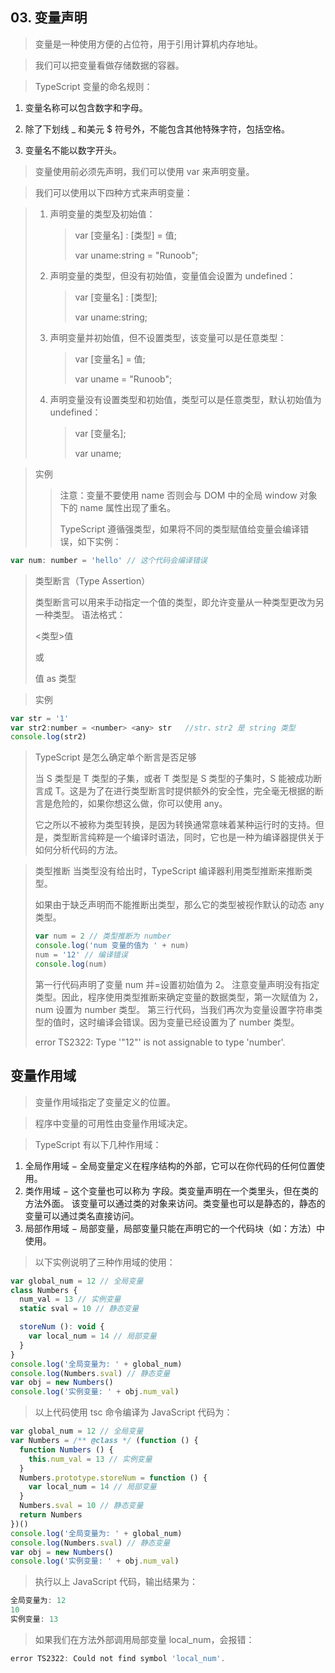 ## 03. 变量声明

> 变量是一种使用方便的占位符，用于引用计算机内存地址。

> 我们可以把变量看做存储数据的容器。

> TypeScript 变量的命名规则：

1. 变量名称可以包含数字和字母。

2. 除了下划线 \_ 和美元 \$ 符号外，不能包含其他特殊字符，包括空格。

3. 变量名不能以数字开头。

> 变量使用前必须先声明，我们可以使用 var 来声明变量。

> 我们可以使用以下四种方式来声明变量：

> 1. 声明变量的类型及初始值：
>    > var [变量名] : [类型] = 值;
>    >
>    > var uname:string = "Runoob";
> 2. 声明变量的类型，但没有初始值，变量值会设置为 undefined：
>    > var [变量名] : [类型];
>    >
>    > var uname:string;
> 3. 声明变量并初始值，但不设置类型，该变量可以是任意类型：
>    > var [变量名] = 值;
>    >
>    > var uname = "Runoob";
> 4. 声明变量没有设置类型和初始值，类型可以是任意类型，默认初始值为 undefined：
>    > var [变量名];
>    >
>    > var uname;

> 实例
>
> > 注意：变量不要使用 name 否则会与 DOM 中的全局 window 对象下的 name 属性出现了重名。
> >
> > TypeScript 遵循强类型，如果将不同的类型赋值给变量会编译错误，如下实例：

```js
var num: number = 'hello' // 这个代码会编译错误
```

> 类型断言（Type Assertion）
>
> 类型断言可以用来手动指定一个值的类型，即允许变量从一种类型更改为另一种类型。
> 语法格式：
>
> <类型>值
>
> 或
>
> 值 as 类型

> 实例

```js
var str = '1'
var str2:number = <number> <any> str   //str、str2 是 string 类型
console.log(str2)
```

> TypeScript 是怎么确定单个断言是否足够
>
> 当 S 类型是 T 类型的子集，或者 T 类型是 S 类型的子集时，S 能被成功断言成 T。这是为了在进行类型断言时提供额外的安全性，完全毫无根据的断言是危险的，如果你想这么做，你可以使用 any。
>
> 它之所以不被称为类型转换，是因为转换通常意味着某种运行时的支持。但是，类型断言纯粹是一个编译时语法，同时，它也是一种为编译器提供关于如何分析代码的方法。

> 类型推断
> 当类型没有给出时，TypeScript 编译器利用类型推断来推断类型。
>
> 如果由于缺乏声明而不能推断出类型，那么它的类型被视作默认的动态 any 类型。
>
> ```js
> var num = 2 // 类型推断为 number
> console.log('num 变量的值为 ' + num)
> num = '12' // 编译错误
> console.log(num)
> ```
>
> 第一行代码声明了变量 num 并=设置初始值为 2。 注意变量声明没有指定类型。因此，程序使用类型推断来确定变量的数据类型，第一次赋值为 2，num 设置为 number 类型。
> 第三行代码，当我们再次为变量设置字符串类型的值时，这时编译会错误。因为变量已经设置为了 number 类型。
>
> error TS2322: Type '"12"' is not assignable to type 'number'.

## 变量作用域

> 变量作用域指定了变量定义的位置。

> 程序中变量的可用性由变量作用域决定。

> TypeScript 有以下几种作用域：

1. 全局作用域 − 全局变量定义在程序结构的外部，它可以在你代码的任何位置使用。
2. 类作用域 − 这个变量也可以称为 字段。类变量声明在一个类里头，但在类的方法外面。 该变量可以通过类的对象来访问。类变量也可以是静态的，静态的变量可以通过类名直接访问。
3. 局部作用域 − 局部变量，局部变量只能在声明它的一个代码块（如：方法）中使用。

> 以下实例说明了三种作用域的使用：

```js
var global_num = 12 // 全局变量
class Numbers {
  num_val = 13 // 实例变量
  static sval = 10 // 静态变量

  storeNum (): void {
    var local_num = 14 // 局部变量
  }
}
console.log('全局变量为: ' + global_num)
console.log(Numbers.sval) // 静态变量
var obj = new Numbers()
console.log('实例变量: ' + obj.num_val)
```

> 以上代码使用 tsc 命令编译为 JavaScript 代码为：

```js
var global_num = 12 // 全局变量
var Numbers = /** @class */ (function () {
  function Numbers () {
    this.num_val = 13 // 实例变量
  }
  Numbers.prototype.storeNum = function () {
    var local_num = 14 // 局部变量
  }
  Numbers.sval = 10 // 静态变量
  return Numbers
})()
console.log('全局变量为: ' + global_num)
console.log(Numbers.sval) // 静态变量
var obj = new Numbers()
console.log('实例变量: ' + obj.num_val)
```

> 执行以上 JavaScript 代码，输出结果为：

```js
全局变量为: 12
10
实例变量: 13
```

> 如果我们在方法外部调用局部变量 local_num，会报错：

```js
error TS2322: Could not find symbol 'local_num'.
```
